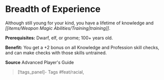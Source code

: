 ﻿---
cssclass: [feats]

---
# Breadth of Experience

Although still young for your kind, you have a lifetime of knowledge and _[[items/Weapon Magic Abilities/Training|training]]_.

**Prerequisites:** Dwarf, elf, or gnome; 100+ years old.

**Benefit:** You get a +2 bonus on all Knowledge and Profession skill checks, and can make checks with those skills untrained.

**Source** Advanced Player's Guide
>[!tags_panel]- Tags
> #feat/racial, 